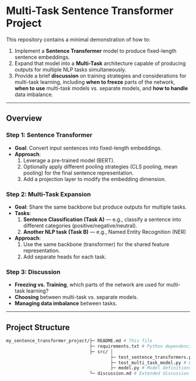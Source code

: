 # Multi-Task Sentence Transformer Project

This repository contains a minimal demonstration of how to:
1. Implement a **Sentence Transformer** model to produce fixed-length sentence embeddings.
2. Expand that model into a **Multi-Task** architecture capable of producing outputs for multiple NLP tasks simultaneously.
3. Provide a brief **discussion** on training strategies and considerations for multi-task learning, including **when to freeze** parts of the network, **when to use** multi-task models vs. separate models, and **how to handle** data imbalance.

---

## Overview

### Step 1: Sentence Transformer

- **Goal**: Convert input sentences into fixed-length embeddings.
- **Approach**: 
  1. Leverage a pre-trained model (BERT).
  2. Optionally apply different pooling strategies (CLS pooling, mean pooling) for the final sentence representation.
  3. Add a projection layer to modify the embedding dimension.

### Step 2: Multi-Task Expansion

- **Goal**: Share the same backbone but produce outputs for multiple tasks.
- **Tasks**:
  1. **Sentence Classification (Task A)** — e.g., classify a sentence into different categories (positive/negative/neutral).
  2. **Another NLP task (Task B)** — e.g., Named Entity Recognition (NER)
- **Approach**:
  1. Use the same backbone (transformer) for the shared feature representation.
  2. Add separate heads for each task.

### Step 3: Discussion

- **Freezing vs. Training**, which parts of the network are used for multi-task learning?
- **Choosing** between multi-task vs. separate models.
- **Managing data imbalance** between tasks.

---

## Project Structure
```bash
my_sentence_transformer_project/├─ README.md # This file 
                                ├─ requirements.txt # Python dependencies 
                                ├─ src/ │ 
                                        ├─ test_sentence_transformers.py #Example usage of SentenceTransformer
                                        ├─ test_multi_task_model.py # Example usage of MultiTaskSentenceTransformer
                                        ├─ model.py # Model definitions (SentenceTransformer, MultiTaskSentenceTransformer)
                                └─ discussion.md # Extended discussion notes
```
                                





